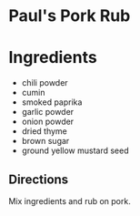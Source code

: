# Paul's Pork Rub

# Ingredients

- chili powder
- cumin
- smoked paprika
- garlic powder
- onion powder
- dried thyme
- brown sugar
- ground yellow mustard seed

## Directions

Mix ingredients and rub on pork.
